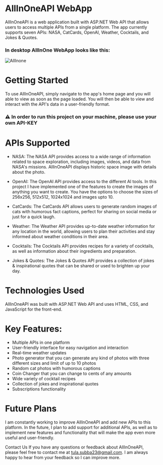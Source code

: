 # AllInOneAPI WebApp
AllInOneAPI is a web application built with ASP.NET Web API that allows users to access multiple APIs from a single platform. The app currently supports seven APIs: NASA, CatCards, OpenAI, Weather, Cocktails, and Jokes & Quotes.
### In desktop AllInOne WebApp looks like this:
![AllInone](https://user-images.githubusercontent.com/25064570/230246227-3fc66559-5ed8-49ee-9ba6-06b3576e6f2a.png)
# Getting Started
To use AllInOneAPI, simply navigate to the app's home page and you will able to view as soon as the page loaded. You will then be able to view and interact with the API's data in a user-friendly format.
### :warning: In order to run this project on your machine, please use your own API-KEY
# APIs Supported
* NASA:
The NASA API provides access to a wide range of information related to space exploration, including images, videos, and data from NASA's missions. AllInOneAPI displays historic space image with details about the photo.

* OpenAI:
The OpenAI API provides access to the different AI tools. In this project I have implemented one of the features to create the images of anything you want to create. You have the options to choose the sizes of 256x256, 512x512, 1024x1024 and images upto 10.

* CatCards:
The CatCards API allows users to generate random images of cats with humorous fact captions, perfect for sharing on social media or just for a quick laugh.

* Weather:
The Weather API provides up-to-date weather information for any location in the world, allowing users to plan their activities and stay informed about weather conditions in their area.

* Cocktails:
The Cocktails API provides recipes for a variety of cocktails, as well as information about their ingredients and preparation.

* Jokes & Quotes:
The Jokes & Quotes API provides a collection of jokes & inspirational quotes that can be shared or used to brighten up your day.

# Technologies Used
AllInOneAPI was built with ASP.NET Web API and uses HTML, CSS, and JavaScript for the front-end.

# Key Features:
* Multiple APIs in one platform
* User-friendly interface for easy navigation and interaction
* Real-time weather updates
* Photo generator that you can generate any kind of photos with three different sizes and limit of up to 10 photos
* Random cat photos with humorous captions
* Coin Changer that you can change to cents of any amounts
* Wide variety of cocktail recipes
* Collection of jokes and inspirational quotes
* Subscriptions functionality
# Future Plans
I am constantly working to improve AllInOneAPI and add new APIs to this platform. In the future, I plan to add support for additional APIs, as well as to implement new features and functionality that will make the app even more useful and user-friendly.

Contact Us
If you have any questions or feedback about AllInOneAPI, please feel free to contact me at tula.subba23@gmail.com. I am always happy to hear from your feedback so I can improve more.
